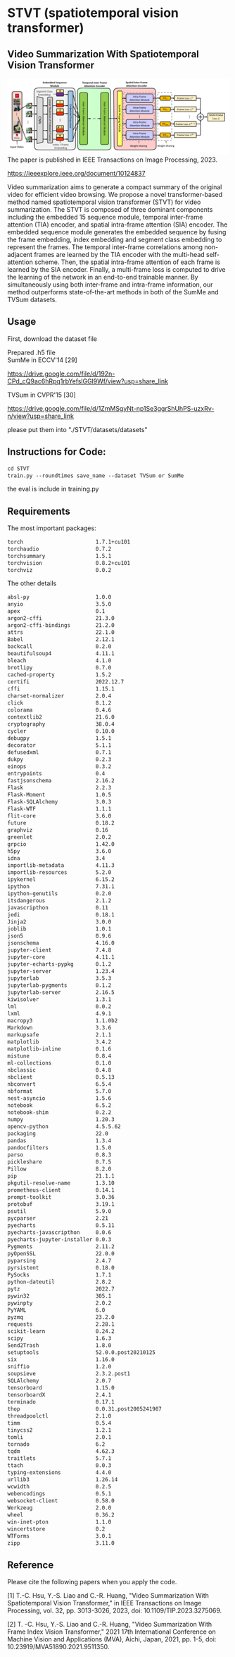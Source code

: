 # STVT (spatiotemporal vision transformer)

## Video Summarization With Spatiotemporal Vision Transformer

![image](Flowchart.png)
The paper is published in IEEE Transactions on Image Processing, 2023.

https://ieeexplore.ieee.org/document/10124837

Video summarization aims to generate a compact summary of the original video for efficient video browsing. We propose a novel transformer-based method named spatiotemporal vision transformer (STVT) for video summarization. The STVT is composed of three dominant components including the embedded 15 sequence module, temporal inter-frame attention (TIA) encoder, and spatial intra-frame attention (SIA) encoder. The embedded sequence module generates the embedded sequence by fusing the frame embedding, index embedding and segment class embedding to represent the frames. The temporal inter-frame correlations among non-adjacent frames are learned by the TIA encoder with the multi-head self-attention scheme. Then, the spatial intra-frame attention of each frame is learned by the SIA encoder. Finally, a multi-frame loss is computed to drive the learning of the network in an end-to-end trainable manner. By simultaneously using both inter-frame and intra-frame information, our method outperforms state-of-the-art methods in both of the SumMe and TVSum datasets. 

## Usage

First, download the dataset file  

Prepared .h5 file   
SumMe in ECCV'14 [29]  

https://drive.google.com/file/d/192n-CPd_cQ9ac6hRpq1rbYefslGGl9Wf/view?usp=share_link  

TVSum in CVPR'15 [30] 

https://drive.google.com/file/d/1ZmMSgyNt-np1Se3ggrShUhPS-uzxRv-n/view?usp=share_link  

please put them into "./STVT/datasets/datasets"  
## Instructions for Code:

```
cd STVT
train.py --roundtimes save_name --dataset TVSum or SumMe
```
the eval is include in training.py   
## Requirements
The most important packages:
```
torch                       1.7.1+cu101
torchaudio                  0.7.2
torchsummary                1.5.1
torchvision                 0.8.2+cu101
torchviz                    0.0.2
```
The other details
```
absl-py                     1.0.0
anyio                       3.5.0
apex                        0.1
argon2-cffi                 21.3.0
argon2-cffi-bindings        21.2.0
attrs                       22.1.0
Babel                       2.12.1
backcall                    0.2.0
beautifulsoup4              4.11.1
bleach                      4.1.0
brotlipy                    0.7.0
cached-property             1.5.2
certifi                     2022.12.7
cffi                        1.15.1
charset-normalizer          2.0.4
click                       8.1.2
colorama                    0.4.6
contextlib2                 21.6.0
cryptography                38.0.4
cycler                      0.10.0
debugpy                     1.5.1
decorator                   5.1.1
defusedxml                  0.7.1
dukpy                       0.2.3
einops                      0.3.2
entrypoints                 0.4
fastjsonschema              2.16.2
Flask                       2.2.3
Flask-Moment                1.0.5
Flask-SQLAlchemy            3.0.3
Flask-WTF                   1.1.1
flit-core                   3.6.0
future                      0.18.2
graphviz                    0.16
greenlet                    2.0.2
grpcio                      1.42.0
h5py                        3.6.0
idna                        3.4
importlib-metadata          4.11.3
importlib-resources         5.2.0
ipykernel                   6.15.2
ipython                     7.31.1
ipython-genutils            0.2.0
itsdangerous                2.1.2
javascripthon               0.11
jedi                        0.18.1
Jinja2                      3.0.0
joblib                      1.0.1
json5                       0.9.6
jsonschema                  4.16.0
jupyter-client              7.4.8
jupyter-core                4.11.1
jupyter-echarts-pypkg       0.1.2
jupyter-server              1.23.4
jupyterlab                  3.5.3
jupyterlab-pygments         0.1.2
jupyterlab-server           2.16.5
kiwisolver                  1.3.1
lml                         0.0.2
lxml                        4.9.1
macropy3                    1.1.0b2
Markdown                    3.3.6
markupsafe                  2.1.1
matplotlib                  3.4.2
matplotlib-inline           0.1.6
mistune                     0.8.4
ml-collections              0.1.0
nbclassic                   0.4.8
nbclient                    0.5.13
nbconvert                   6.5.4
nbformat                    5.7.0
nest-asyncio                1.5.6
notebook                    6.5.2
notebook-shim               0.2.2
numpy                       1.20.3
opencv-python               4.5.5.62
packaging                   22.0
pandas                      1.3.4
pandocfilters               1.5.0
parso                       0.8.3
pickleshare                 0.7.5
Pillow                      8.2.0
pip                         21.1.1
pkgutil-resolve-name        1.3.10
prometheus-client           0.14.1
prompt-toolkit              3.0.36
protobuf                    3.19.1
psutil                      5.9.0
pycparser                   2.21
pyecharts                   0.5.11
pyecharts-javascripthon     0.0.6
pyecharts-jupyter-installer 0.0.3
Pygments                    2.11.2
pyOpenSSL                   22.0.0
pyparsing                   2.4.7
pyrsistent                  0.18.0
PySocks                     1.7.1
python-dateutil             2.8.2
pytz                        2022.7
pywin32                     305.1
pywinpty                    2.0.2
PyYAML                      6.0
pyzmq                       23.2.0
requests                    2.28.1
scikit-learn                0.24.2
scipy                       1.6.3
Send2Trash                  1.8.0
setuptools                  52.0.0.post20210125
six                         1.16.0
sniffio                     1.2.0
soupsieve                   2.3.2.post1
SQLAlchemy                  2.0.7
tensorboard                 1.15.0
tensorboardX                2.4.1
terminado                   0.17.1
thop                        0.0.31.post2005241907
threadpoolctl               2.1.0
timm                        0.5.4
tinycss2                    1.2.1
tomli                       2.0.1
tornado                     6.2
tqdm                        4.62.3
traitlets                   5.7.1
ttach                       0.0.3
typing-extensions           4.4.0
urllib3                     1.26.14
wcwidth                     0.2.5
webencodings                0.5.1
websocket-client            0.58.0
Werkzeug                    2.0.0
wheel                       0.36.2
win-inet-pton               1.1.0
wincertstore                0.2
WTForms                     3.0.1
zipp                        3.11.0
```

## Reference 

Please cite the following papers when you apply the code. 

[1] T.-C. Hsu, Y.-S. Liao and C.-R. Huang, "Video Summarization With Spatiotemporal Vision Transformer," in IEEE Transactions on Image Processing, vol. 32, pp. 3013-3026, 2023, doi: 10.1109/TIP.2023.3275069.

[2] T. -C. Hsu, Y.-S. Liao and C.-R. Huang, "Video Summarization With Frame Index Vision Transformer," 2021 17th International Conference on Machine Vision and Applications (MVA), Aichi, Japan, 2021, pp. 1-5, doi: 10.23919/MVA51890.2021.9511350.

